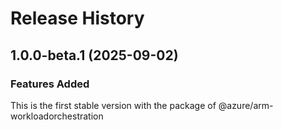 # Release History

## 1.0.0-beta.1 (2025-09-02)

### Features Added

This is the first stable version with the package of @azure/arm-workloadorchestration
